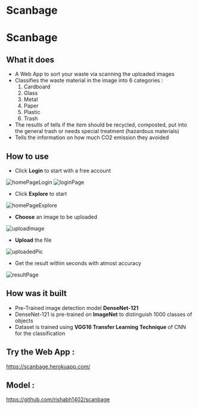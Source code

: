 # Scanbage

# Scanbage
## What it does
- A Web App to sort your waste via scanning the uploaded images
- Classifies the waste material in the image into 6 categories :
  1. Cardboard
  2. Glass
  3. Metal
  4. Paper
  5. Plastic
  6. Trash
- The results of tells if the item should be recycled, composted, put into the general trash or needs special treatment (hazardous materials)
- Tells the information on how much CO2 emission they avoided

## How to use
* Click **Login** to start with a free account

![homePageLogin](/Screenshots/homePageLogin.png)
![loginPage](/Screenshots/loginPage.png)

* Click **Explore** to start

![homePageExplore](/Screenshots/homePageExplore.PNG)

* **Choose** an image to be uploaded

![uploadImage](/Screenshots/uploadImage.PNG)

* **Upload** the file

![uploadedPic](/Screenshots/uploadedPic.PNG)

* Get the result within seconds with atmost accuracy

![resultPage](/Screenshots/resultPage.jpeg)

## How was it built
- Pre-Trained image detection model **DenseNet-121**
- DenseNet-121 is pre-trained on **ImageNet** to distinguish 1000 classes of objects
- Dataset is trained using **VGG16 Transfer Learning Technique** of CNN for the classification

## Try the Web App :
  https://scanbage.herokuapp.com/
  
## Model :
  https://github.com/rishabh1402/scanbage
